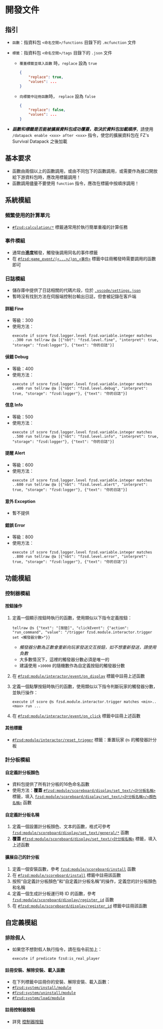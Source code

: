 # 開發文件

## 指引

- `函數`：指資料包 `<命名空間>/functions` 目錄下的 `.mcfunction` 文件  
- `標籤`：指資料包 `<命名空間>/tags` 目錄下的 `.json` 文件  
  - `覆蓋標籤並填入函數` 時，`replace` 設為 `true`  

    ```json
    {
        "replace": true,
        "values": ...
    }
    ```

  - `向標籤中註冊函數`時， `replace` 設為 `false`  

    ```json
    {
        "replace": false,
        "values": ...
    }
    ```

- ***函數和標籤是否能被擴展資料包成功覆蓋，取決於資料包加載順序***，請使用 `/datapack enable <xxx> after <xxx>` 指令，使您的擴展資料包在 FZ's Survival Datapack 之後加載  

## 基本要求

- 函數由兩個以上的函數調用，或由不同包下的函數調用，或需要作為接口開放給下游資料包時，應改用標籤調用！  
- 函數調用儘量不要使用 `function` 指令，應改在標籤中按順序調用！  

## 系統模組

### 頻繁使用的計算單元

- [`#fzsd:calculation/*`](data/fzsd/tags/functions/calculation/) 標籤通常用於執行簡單重複的計算任務  

### 事件模組

- 通常由**進度**觸發，觸發後調用同名的事件標籤  
- 在 [`#fzsd:game_event/(<...>/)on_<事件>`](data/fzsd/tags/functions/game_event/) 標籤中註冊觸發時需要調用的函數即可  

### 日誌模組

- 儲存庫中提供了日誌相關的代碼片段，位於 [`.vscode/settings.json`](.vscode/settings.json)  
- 暫時沒有找到方法在伺服端控制台輸出日誌，但會被記錄在客戶端  

#### 詳細 Fine

- 等級：300  
- 使用方法：  
  ```mcfunction
  execute if score fzsd.logger.level fzsd.variable.integer matches ..300 run tellraw @a [{"nbt": "fzsd.level.fine", "interpret": true, "storage": "fzsd:logger"}, {"text": "你的日誌"}]
  ```

#### 偵錯 Debug

- 等級：400  
- 使用方法：  
  ```mcfunction
  execute if score fzsd.logger.level fzsd.variable.integer matches ..400 run tellraw @a [{"nbt": "fzsd.level.debug", "interpret": true, "storage": "fzsd:logger"}, {"text": "你的日誌"}]
  ```

#### 信息 Info

- 等級：500  
- 使用方法：  
  ```mcfunction
  execute if score fzsd.logger.level fzsd.variable.integer matches ..500 run tellraw @a [{"nbt": "fzsd.level.info", "interpret": true, "storage": "fzsd:logger"}, {"text": "你的日誌"}]
  ```

#### 提醒 Alert

- 等級：600  
- 使用方法：  
  ```mcfunction
  execute if score fzsd.logger.level fzsd.variable.integer matches ..600 run tellraw @a [{"nbt": "fzsd.level.alert", "interpret": true, "storage": "fzsd:logger"}, {"text": "你的日誌"}]
  ```

#### 意外 Exception

- 暫不提供  

#### 錯誤 Error

- 等級：800  
- 使用方法：  
  ```mcfunction
  execute if score fzsd.logger.level fzsd.variable.integer matches ..800 run tellraw @a [{"nbt": "fzsd.level.error", "interpret": true, "storage": "fzsd:logger"}, {"text": "你的日誌"}]
  ```

## 功能模組

### 控制器模組

#### 按鈕操作

1. 定義一個顯示按鈕時執行的函數，使用類似以下指令定義按鈕：  
    ```mcfunction
    tellraw @s {"text": "[按鈕]", "clickEvent": {"action": "run_command", "value": "/trigger fzsd.module.interactor.trigger set <觸發器分數>"}}
    ```
    - *觸發器分數為正數會重新向玩家發送交互按鈕，如不想重新發送，請使用負數*  
    - 大多數情況下，這裡的觸發器分數必須是唯一的  
    - 建議使用 `>10000` 的隨機數作為自定義按鈕的觸發器分數  

2. 在 [`#fzsd:module/interactor/event/on_display`](data/fzsd/tags/functions/module/interactor/display.json) 標籤中註冊上述函數  

3. 定義一個點擊按鈕時執行的函數，使用類似以下指令判斷玩家的觸發器分數，並執行操作：  
    ```mcfunction
    execute if score @s fzsd.module.interactor.trigger matches <min>..<max> run ...
    ```

4. 在 [`#fzsd:module/interactor/event/on_click`](data/fzsd/tags/functions/module/interactor/event/on_click.json) 標籤中註冊上述函數  

#### 其他標籤

- [`#fzsd:module/interactor/reset_trigger`](data/fzsd/tags/functions/module/interactor/reset_trigger.json) 標籤：重置玩家 `@s` 的觸發器計分板  

### 計分板模組

#### 自定義計分板顏色

- 資料包提供了所有計分板的16色命名函數  
- 使用方法：**覆蓋** [`#fzsd:module/scoreboard/display/set_text/<計分板名稱>`](data/fzsd/tags/functions/module/scoreboard/display/set_text/) 標籤，填入 [`fzsd:module/scoreboard/display/set_text/<計分板名稱>/<顏色名稱>`](data/fzsd/functions/module/scoreboard/display/set_text/) 函數  

#### 自定義計分板名稱

1. 定義一個設置計分板顏色、文本的函數，格式可參考 [`fzsd:module/scoreboard/display/set_text/general/*`](data/fzsd/functions/module/scoreboard/display/set_text/general/) 函數  
2. **覆蓋** [`#fzsd:module/scoreboard/display/set_text/<計分板名稱>`](data/fzsd/tags/functions/module/scoreboard/display/set_text/) 標籤，填入上述函數  

#### 擴展自己的計分板

1. 定義一個安裝函數，參考 [`fzsd:module/scoreboard/install`](data/fzsd/functions/module/scoreboard/install.mcfunction) 函數  
2. 在 [`#fzsd:module/scoreboard/install`](data/fzsd/tags/functions/module/scoreboard/install.json) 標籤中註冊該函數  
3. 按照“自定義計分板顏色”和“自定義計分板名稱”的操作，定義您的計分板顏色和名稱  
4. 定義一個生成計分板運行時 ID 的函數，參考 [`fzsd:module/scoreboard/display/register_id`](data/fzsd/functions/module/scoreboard/display/register_id.mcfunction) 函數  
5. 在 [`#fzsd:module/scoreboard/display/register_id`](data/fzsd/tags/functions/module/scoreboard/display/register_id.json) 標籤中註冊該函數  

## 自定義模組

### 排除假人

- 如果您不想對假人執行指令，請在指令前加上：  
  ```mcfunction
  execute if predicate fzsd:is_real_player
  ```

#### 註冊安裝、解除安裝、載入函數

- 在下列標籤中註冊你的安裝、解除安裝、載入函數：
 - [`#fzsd:system/install/module`](data/fzsd/tags/functions/system/install/module.json)
 - [`#fzsd:system/uninstall/module`](data/fzsd/tags/functions/system/uninstall/module.json)
 - [`#fzsd:system/load/module`](data/fzsd/tags/functions/system/load/module.json)

#### 註冊控制器按鈕

- 詳見 [控制器按鈕](#按鈕操作)